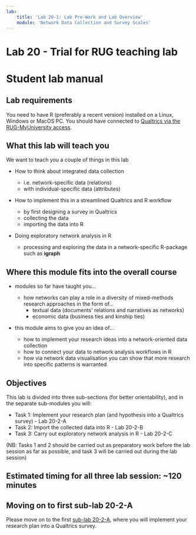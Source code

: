 ```yaml
---
lab:
    title: 'Lab 20-1: Lab Pre-Work and Lab Overview'
    module: 'Network Data Collection and Survey Scales'
---
```


# Lab 20 - Trial for RUG teaching lab
# Student lab manual

## Lab requirements

You need to have R (preferably a recent version) installed on a Linux, Windows or MacOS PC.
You should have connected to [Qualtrics via the RUG-MyUniversity access](https://rug.eu.qualtrics.com/).

## What this lab will teach you

We want to teach you a couple of things in this lab

- How to think about integrated data collection
    - i.e. network-specific data (relations)
    - with individual-specific data (attributes)

- How to implement this in a streamlined Qualtrics and R workflow
    - by first designing a survey in Qualtrics
    - collecting the data
    - importing the data into R

- Doing exploratory network analysis in R
    - processing and exploring the data in a network-specific R-package such as **igraph**
    
## Where this module fits into the overall course

- modules so far have taught you...
    - how networks can play a role in a diversity of mixed-methods research approaches in the form of...
        - textual data (documents' relations and narratives as networks)
        - economic data (business ties and kinship ties)

- this module aims to give you an idea of...
    - how to implement your research ideas into a network-oriented data collection 
    - how to connect your data to network analysis workflows in R
    - how via network data visualisation you can show that more research into specific patterns is warranted
    

## Objectives

This lab is divided into three sub-sections (for better orientability), and in the separate sub-modules you will:

+ Task 1: Implement your research plan (and hypothesis into a Qualtrics survey) - Lab 20-2-A
+ Task 2: Import the collected data into R - Lab 20-2-B
+ Task 3: Carry out exploratory network analysis in R - Lab 20-2-C

(NB: Tasks 1 and 2 should be carried out as preparatory work before the lab session as far as possible, and task 3 will be carried out during the lab session)

## Estimated timing for all three lab session: ~120 minutes


## Moving on to first sub-lab 20-2-A

Please move on to the first [sub-lab 20-2-A](LAB_20-2-A-ImplementResearchPlan_intoQualtrics.md), where you will implement your research plan into a Qualtrics survey.
